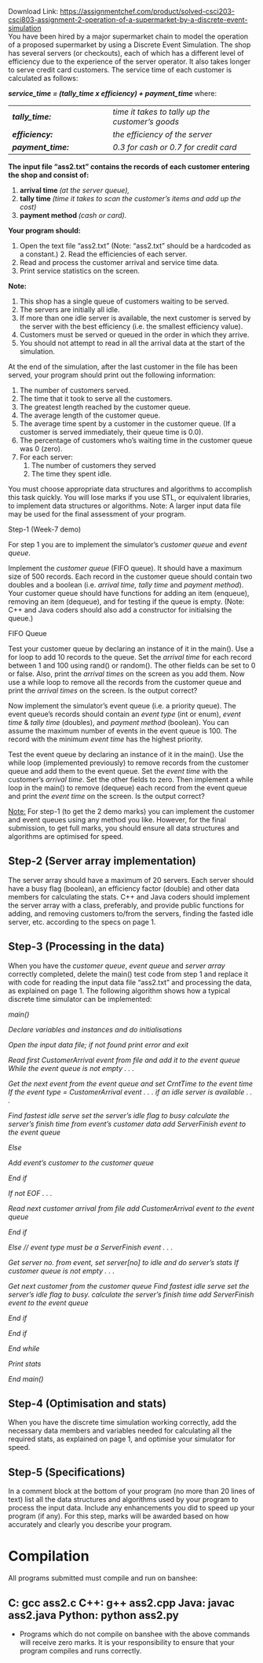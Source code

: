 Download Link: https://assignmentchef.com/product/solved-csci203-csci803-assignment-2-operation-of-a-supermarket-by-a-discrete-event-simulation
<br>
You have been hired by a major supermarket chain to model the operation of a proposed supermarket by using a Discrete Event Simulation. The shop has several servers (or checkouts), each of which has a different level of efficiency due to the experience of the server operator. It also takes longer to serve credit card customers. The service time of each customer is calculated as follows:

<strong><em>                service_time  =  (tally_time  x  efficiency)  +  payment_time </em></strong>        where:

<table width="462">

 <tbody>

  <tr>

   <td width="189">                  <strong><em>tally_time:</em></strong></td>

   <td width="273"><em> time it takes to tally up the customer’s goods</em></td>

  </tr>

  <tr>

   <td width="189">                   <strong><em>efficiency:</em></strong></td>

   <td width="273"> <em>the efficiency of the server</em></td>

  </tr>

  <tr>

   <td width="189">                  <strong><em>payment_time:</em></strong></td>

   <td width="273"> <em>0.3 for cash or 0.7 for credit card</em></td>

  </tr>

 </tbody>

</table>

<strong>The input file “ass2.txt” contains the records of each customer entering the shop and consist of:  </strong>

<ol>

 <li><strong>arrival time </strong><em>(at the server queue), </em></li>

 <li><strong>tally time </strong><em>(time it takes to scan the customer’s items and add up the cost) </em></li>

 <li><strong>payment method </strong><em>(cash or card).</em></li>

</ol>

<strong>Your program should: </strong>

<ol>

 <li>Open the text file “ass2.txt” (Note: “ass2.txt” should be a hardcoded as a constant.) 2. Read the efficiencies of each server.</li>

 <li>Read and process the customer arrival and service time data.</li>

 <li>Print service statistics on the screen.</li>

</ol>

<strong>Note: </strong>

<ol>

 <li>This shop has a single queue of customers waiting to be served.</li>

 <li>The servers are initially all idle.</li>

 <li>If more than one idle server is available, the next customer is served by the server with the best efficiency (i.e. the smallest efficiency value).</li>

 <li>Customers must be served or queued in the order in which they arrive.</li>

 <li>You should not attempt to read in all the arrival data at the start of the simulation.</li>

</ol>

At the end of the simulation, after the last customer in the file has been served, your program should print out the following information:

<ol>

 <li>The number of customers served.</li>

 <li>The time that it took to serve all the customers.</li>

 <li>The greatest length reached by the customer queue.</li>

 <li>The average length of the customer queue.</li>

 <li>The average time spent by a customer in the customer queue. (If a customer is served immediately, their queue time is 0.0).</li>

 <li>The percentage of customers who’s waiting time in the customer queue was 0 (zero).</li>

 <li>For each server:

  <ol>

   <li>The number of customers they served</li>

   <li>The time they spent idle.</li>

  </ol></li>

</ol>

You must choose appropriate data structures and algorithms to accomplish this task quickly. You will lose marks if you use STL, or equivalent libraries, to implement data structures or algorithms.  Note: A larger input data file may be used for the final assessment of your program.

Step-1 (Week-7 demo)

For step 1 you are to implement the simulator’s <em>customer queue</em> and <em>event queue</em>.

Implement the <em>customer queue</em> (FIFO queue). It should have a maximum size of 500 records. Each record in the customer queue should contain two doubles and a boolean (i.e. <em>arrival time, tally time </em>and <em>payment method</em>). Your customer queue should have functions for adding an item (enqueue), removing an item (dequeue), and for testing if the queue is empty. (Note: C++ and Java coders should also add a constructor for initialsing the queue.)

FIFO Queue




Test your customer queue by declaring an instance of it in the main(). Use a for loop to add 10 records to the queue. Set the <em>arrival time</em> for each record between 1 and 100 using rand() or random(). The other fields can be set to 0 or false. Also, print the <em>arrival times</em> on the screen as you add them. Now use a while loop to remove all the records from the customer queue and print the <em>arrival times</em> on the screen. Is the output correct?

Now implement the simulator’s event queue (i.e. a priority queue). The event queue’s records should contain an <em>event type</em> (int or enum), <em>event time</em> &amp; <em>tally time </em>(doubles), and   <em>payment method</em> (boolean).  You can assume the maximum number of events in the event queue is 100. The record with the minimum <em>event time</em> has the highest priority.




Test the event queue by declaring an instance of it in the main(). Use the while loop (implemented previously) to remove records from the customer queue and add them to the event queue. Set the <em>event time</em> with the customer’s <em>arrival time</em>. Set the other fields to zero. Then implement a while loop in the main() to remove (dequeue) each record from the event queue and print the <em>event time</em> on the screen. Is the output correct?

<u>Note:</u> For step-1 (to get the 2 demo marks) you can implement the customer and event queues using any method you like. However, for the final submission, to get full marks, you should ensure all data structures and algorithms are optimised for speed.

<strong>           </strong>

<strong> </strong>

<h2>Step-2 (Server array implementation)</h2>

The server array should have a maximum of 20 servers. Each server should have a busy flag (boolean), an efficiency factor (double) and other data members for calculating the stats. C++ and Java coders should implement the server array with a class, preferably, and provide public functions for adding, and removing customers to/from the servers, finding the fasted idle server, etc. according to the specs on page 1. <strong> </strong>

<h2>Step-3 (Processing in the data)</h2>

When you have the <em>customer queue</em>, <em>event queue</em> and <em>server array</em> correctly completed, delete the main() test code from step 1 and replace it with code for reading the input data file “ass2.txt” and processing the data, as explained on page 1. The following algorithm shows how a typical discrete time simulator can be implemented:

<em>main() </em>

<em>          Declare variables and instances and do initialisations </em>

<em>          Open the input data file;  if not found print error and exit  </em>

<em>        Read first CustomerArrival event from file and add it to the event queue     While the event queue is not empty . . . </em>

<em>                    Get the next event from the event queue and set CrntTime to the event time                      If the event type = CustomerArrival event . . .                                   if an idle server is available . . . </em>

<em>                                            Find fastest idle serve                                                 set the server’s idle flag to busy                                                 calculate the server’s finish time from event’s customer data                                                add ServerFinish event to the event queue </em>

<em>                             Else </em>

<em>                                       Add event’s customer to the customer queue </em>

<em>                              End if </em>

<em>                              If not EOF . . . </em>

<em>                                            Read next customer arrival from file                                  add CustomerArrival event to the event queue </em>

<em>                              End if </em>

<em>                    Else // event type must be a ServerFinish event . . . </em>

<em>                                Get server no. from event, set server[no] to idle and do server’s stats                              If customer queue is not empty . . . </em>

<em>                                            Get next customer from the customer queue                                             Find fastest idle serve                                                 set the server’s idle flag to busy.                                        calculate the server’s finish time                                             add ServerFinish event to the event queue </em>

<em>                              End if </em>

<em>                    End if </em>

<em>          End while </em>

<em>          Print stats </em>

<em>End main()</em><strong>                                                 </strong>

<strong> </strong>

<h2>Step-4 (Optimisation and stats)</h2>

When you have the discrete time simulation working correctly, add the necessary data members and variables needed for calculating all the required stats, as explained on page 1, and optimise your simulator for speed.

<h2>Step-5 (Specifications)</h2>

In a comment block at the bottom of your program (no more than 20 lines of text) list all the data structures and algorithms used by your program to process the input data. Include any enhancements you did to speed up your program (if any). For this step, marks will be awarded based on how accurately and clearly you describe your program.

<strong> </strong>

<h1>Compilation</h1>

All programs submitted must compile and run on banshee:

<h2>C:     gcc ass2.c  C++:      g++ ass2.cpp Java:    javac ass2.java Python: python ass2.py</h2>

<strong> </strong>

<strong> </strong>

<strong> </strong>

<ul>

 <li>Programs which do not compile on banshee with the above commands will receive zero marks. It is your responsibility to ensure that your program compiles and runs correctly.</li>

</ul>

<strong> </strong>